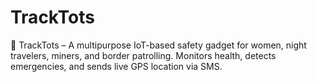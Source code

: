 # TrackTots
🚨 TrackTots – A multipurpose IoT-based safety gadget for women, night travelers, miners, and border patrolling. Monitors health, detects emergencies, and sends live GPS location via SMS.
